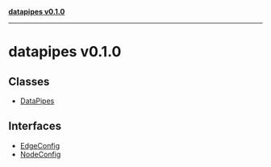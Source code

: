 [**datapipes v0.1.0**](README.md)

***

# datapipes v0.1.0

## Classes

- [DataPipes](classes/DataPipes.md)

## Interfaces

- [EdgeConfig](interfaces/EdgeConfig.md)
- [NodeConfig](interfaces/NodeConfig.md)
